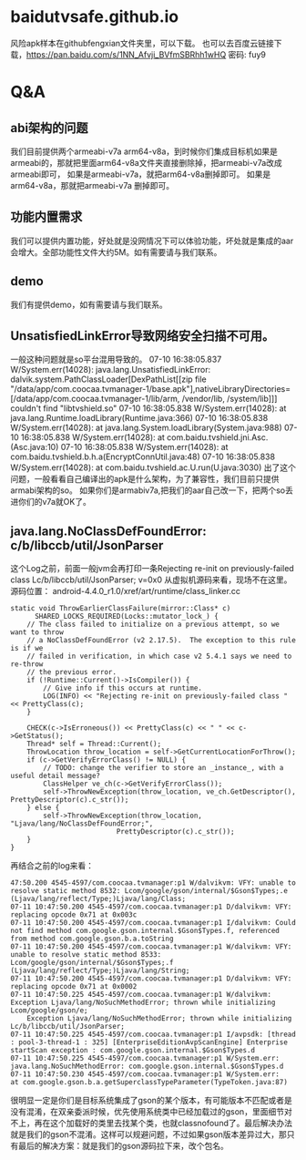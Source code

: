 # baidutvsafe.github.io


风险apk样本在githubfengxian文件夹里，可以下载。
也可以去百度云链接下载，https://pan.baidu.com/s/1NN_Afvji_BVfmSBRhh1wHQ 密码: fuy9

# Q&A
## abi架构的问题
我们目前提供两个armeabi-v7a arm64-v8a，到时候你们集成目标机如果是armeabi的，那就把里面arm64-v8a文件夹直接删除掉，把armeabi-v7a改成armeabi即可，
如果是armeabi-v7a，就把arm64-v8a删掉即可。
如果是arm64-v8a，那就把armeabi-v7a 删掉即可。

## 功能内置需求
我们可以提供内置功能，好处就是没网情况下可以体验功能，坏处就是集成的aar会增大。全部功能性文件大约5M。如有需要请与我们联系。

## demo
我们有提供demo，如有需要请与我们联系。

## UnsatisfiedLinkError导致网络安全扫描不可用。
一般这种问题就是so平台混用导致的。
07-10 16:38:05.837 W/System.err(14028): java.lang.UnsatisfiedLinkError: dalvik.system.PathClassLoader[DexPathList[[zip file "/data/app/com.coocaa.tvmanager-1/base.apk"],nativeLibraryDirectories=[/data/app/com.coocaa.tvmanager-1/lib/arm, /vendor/lib, /system/lib]]] couldn't find "libtvshield.so"
07-10 16:38:05.838 W/System.err(14028):         at java.lang.Runtime.loadLibrary(Runtime.java:366)
07-10 16:38:05.838 W/System.err(14028):         at java.lang.System.loadLibrary(System.java:988)
07-10 16:38:05.838 W/System.err(14028):         at com.baidu.tvshield.jni.Asc.<clinit>(Asc.java:10)
07-10 16:38:05.838 W/System.err(14028):         at com.baidu.tvshield.b.h.a(EncryptConnUtil.java:48)
07-10 16:38:05.838 W/System.err(14028):         at com.baidu.tvshield.ac.U.run(U.java:3030)
  出了这个问题，一般看看自己编译出的apk是什么架构，为了兼容性，我们目前只提供armabi架构的so。
  如果你们是armabiv7a,把我们的aar自己改一下，把两个so丢进你们的v7a就OK了。
  
  ## java.lang.NoClassDefFoundError: c/b/libccb/util/JsonParser
  这个Log之前，前面一般jvm会再打印一条Rejecting re-init on previously-failed class Lc/b/libccb/util/JsonParser; v=0x0
  从虚拟机源码来看，现场不在这里。
  源码位置：
  android-4.4.0_r1.0/xref/art/runtime/class_linker.cc
  
  ```
  static void ThrowEarlierClassFailure(mirror::Class* c)
        SHARED_LOCKS_REQUIRED(Locks::mutator_lock_) {
      // The class failed to initialize on a previous attempt, so we want to throw
      // a NoClassDefFoundError (v2 2.17.5).  The exception to this rule is if we
      // failed in verification, in which case v2 5.4.1 says we need to re-throw
      // the previous error.
      if (!Runtime::Current()->IsCompiler()) {  
          // Give info if this occurs at runtime.
          LOG(INFO) << "Rejecting re-init on previously-failed class " << PrettyClass(c);
      }
    
      CHECK(c->IsErroneous()) << PrettyClass(c) << " " << c->GetStatus();
      Thread* self = Thread::Current();
      ThrowLocation throw_location = self->GetCurrentLocationForThrow();
      if (c->GetVerifyErrorClass() != NULL) {
          // TODO: change the verifier to store an _instance_, with a useful detail message?
          ClassHelper ve_ch(c->GetVerifyErrorClass());
          self->ThrowNewException(throw_location, ve_ch.GetDescriptor(), PrettyDescriptor(c).c_str());
      } else {
          self->ThrowNewException(throw_location, "Ljava/lang/NoClassDefFoundError;",
                            PrettyDescriptor(c).c_str());
      }
  }
  ```
  
  再结合之前的log来看：
  
  ```
  47:50.200 4545-4597/com.coocaa.tvmanager:p1 W/dalvikvm: VFY: unable to resolve static method 8532: Lcom/google/gson/internal/$Gson$Types;.e (Ljava/lang/reflect/Type;)Ljava/lang/Class;
  07-11 10:47:50.200 4545-4597/com.coocaa.tvmanager:p1 D/dalvikvm: VFY: replacing opcode 0x71 at 0x003c
  07-11 10:47:50.200 4545-4597/com.coocaa.tvmanager:p1 I/dalvikvm: Could not find method com.google.gson.internal.$Gson$Types.f, referenced from method com.google.gson.b.a.toString
  07-11 10:47:50.200 4545-4597/com.coocaa.tvmanager:p1 W/dalvikvm: VFY: unable to resolve static method 8533: Lcom/google/gson/internal/$Gson$Types;.f (Ljava/lang/reflect/Type;)Ljava/lang/String;
  07-11 10:47:50.200 4545-4597/com.coocaa.tvmanager:p1 D/dalvikvm: VFY: replacing opcode 0x71 at 0x0002
  07-11 10:47:50.225 4545-4597/com.coocaa.tvmanager:p1 W/dalvikvm: Exception Ljava/lang/NoSuchMethodError; thrown while initializing Lcom/google/gson/e;
      Exception Ljava/lang/NoSuchMethodError; thrown while initializing Lc/b/libccb/util/JsonParser;
  07-11 10:47:50.225 4545-4597/com.coocaa.tvmanager:p1 I/avpsdk: [thread : pool-3-thread-1 : 325] [EnterpriseEditionAvpScanEngine] Enterprise startScan exception : com.google.gson.internal.$Gson$Types.d
  07-11 10:47:50.225 4545-4597/com.coocaa.tvmanager:p1 W/System.err: java.lang.NoSuchMethodError: com.google.gson.internal.$Gson$Types.d
  07-11 10:47:50.230 4545-4597/com.coocaa.tvmanager:p1 W/System.err:     at com.google.gson.b.a.getSuperclassTypeParameter(TypeToken.java:87)
  ```
  
  很明显一定是你们是目标系统集成了gson的某个版本，有可能版本不匹配或者是没有混淆，在双亲委派时候，优先使用系统类中已经加载过的gson，里面细节对不上，再在这个加载好的类里去找某个类，也就classnofound了。最后解决办法就是我们的gson不混淆。这样可以规避问题，不过如果gson版本差异过大，那只有最后的解决方案：就是我们的gson源码拉下来，改个包名。

